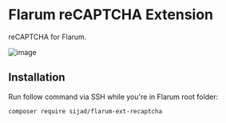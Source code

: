 # Flarum reCAPTCHA Extension

reCAPTCHA for Flarum.

![image]

## Installation

Run follow command via SSH while you're in Flarum root folder:

```bash
composer require sijad/flarum-ext-recaptcha
```

[image]: https://cloud.githubusercontent.com/assets/7693001/18270859/5890d7da-7444-11e6-9c43-636e68547bfd.png
